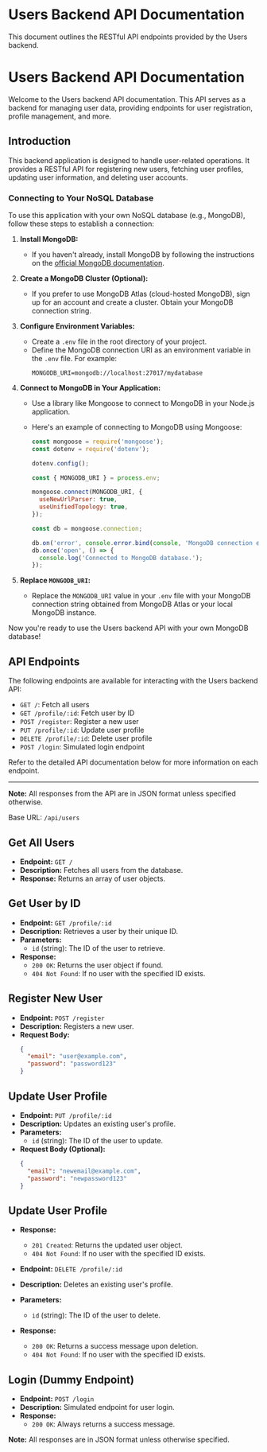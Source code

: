 # Users Backend API Documentation

This document outlines the RESTful API endpoints provided by the Users backend.

# Users Backend API Documentation

Welcome to the Users backend API documentation. This API serves as a backend for managing user data, providing endpoints for user registration, profile management, and more.

## Introduction

This backend application is designed to handle user-related operations. It provides a RESTful API for registering new users, fetching user profiles, updating user information, and deleting user accounts.

### Connecting to Your NoSQL Database

To use this application with your own NoSQL database (e.g., MongoDB), follow these steps to establish a connection:

1. **Install MongoDB:**

   - If you haven't already, install MongoDB by following the instructions on the [official MongoDB documentation](https://docs.mongodb.com/manual/installation/).

2. **Create a MongoDB Cluster (Optional):**

   - If you prefer to use MongoDB Atlas (cloud-hosted MongoDB), sign up for an account and create a cluster. Obtain your MongoDB connection string.

3. **Configure Environment Variables:**

   - Create a `.env` file in the root directory of your project.
   - Define the MongoDB connection URI as an environment variable in the `.env` file. For example:
     ```plaintext
     MONGODB_URI=mongodb://localhost:27017/mydatabase
     ```

4. **Connect to MongoDB in Your Application:**

   - Use a library like Mongoose to connect to MongoDB in your Node.js application.
   - Here's an example of connecting to MongoDB using Mongoose:

     ```javascript
     const mongoose = require('mongoose');
     const dotenv = require('dotenv');

     dotenv.config();

     const { MONGODB_URI } = process.env;

     mongoose.connect(MONGODB_URI, {
       useNewUrlParser: true,
       useUnifiedTopology: true,
     });

     const db = mongoose.connection;

     db.on('error', console.error.bind(console, 'MongoDB connection error:'));
     db.once('open', () => {
       console.log('Connected to MongoDB database.');
     });
     ```

5. **Replace `MONGODB_URI`:**
   - Replace the `MONGODB_URI` value in your `.env` file with your MongoDB connection string obtained from MongoDB Atlas or your local MongoDB instance.

Now you're ready to use the Users backend API with your own MongoDB database!

## API Endpoints

The following endpoints are available for interacting with the Users backend API:

- `GET /`: Fetch all users
- `GET /profile/:id`: Fetch user by ID
- `POST /register`: Register a new user
- `PUT /profile/:id`: Update user profile
- `DELETE /profile/:id`: Delete user profile
- `POST /login`: Simulated login endpoint

Refer to the detailed API documentation below for more information on each endpoint.

---

**Note:** All responses from the API are in JSON format unless specified otherwise.

Base URL: `/api/users`

## Get All Users

- **Endpoint:** `GET /`
- **Description:** Fetches all users from the database.
- **Response:** Returns an array of user objects.

## Get User by ID

- **Endpoint:** `GET /profile/:id`
- **Description:** Retrieves a user by their unique ID.
- **Parameters:**
  - `id` (string): The ID of the user to retrieve.
- **Response:**
  - `200 OK`: Returns the user object if found.
  - `404 Not Found`: If no user with the specified ID exists.

## Register New User

- **Endpoint:** `POST /register`
- **Description:** Registers a new user.
- **Request Body:**
  ```json
  {
    "email": "user@example.com",
    "password": "password123"
  }
  ```

## Update User Profile

- **Endpoint:** `PUT /profile/:id`
- **Description:** Updates an existing user's profile.
- **Parameters:**
  - `id` (string): The ID of the user to update.
- **Request Body (Optional):**
  ```json
  {
    "email": "newemail@example.com",
    "password": "newpassword123"
  }
  ```

## Update User Profile

- **Response:**

  - `201 Created`: Returns the updated user object.
  - `404 Not Found`: If no user with the specified ID exists.

- **Endpoint:** `DELETE /profile/:id`
- **Description:** Deletes an existing user's profile.
- **Parameters:**
  - `id` (string): The ID of the user to delete.
- **Response:**
  - `200 OK`: Returns a success message upon deletion.
  - `404 Not Found`: If no user with the specified ID exists.

## Login (Dummy Endpoint)

- **Endpoint:** `POST /login`
- **Description:** Simulated endpoint for user login.
- **Response:**
  - `200 OK`: Always returns a success message.

**Note:** All responses are in JSON format unless otherwise specified.
